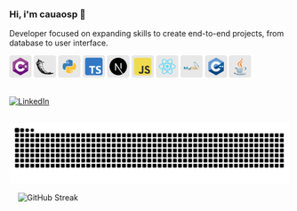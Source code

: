 ### Hi, i'm cauaosp 👋

Developer focused on expanding skills to create end-to-end projects, from database to user interface.

<div>
  <img alt="C#" height="40" width="40" src="https://github.com/gui-bus/TechIcons/blob/main/Light/C%23.svg" />
  <img alt="Flask" height="40" width="40" src="https://github.com/gui-bus/TechIcons/blob/main/Light/Flask.svg">
  <img alt="Python" height="40" width="40" src="https://github.com/gui-bus/TechIcons/blob/main/Light/Python.svg"> 
  <img alt="Typescript" height="40" width="40" src="https://github.com/gui-bus/TechIcons/blob/main/Light/Typescript.svg">
  <img alt="NextJS" height="40" width="40" src="https://github.com/gui-bus/TechIcons/blob/main/Light/NextJS.svg"> 
  <img alt="Javascript" height="40" width="40" src="https://github.com/gui-bus/TechIcons/blob/main/Light/Javascript.svg"> 
  <img alt="React" height="40" width="40" src="https://github.com/gui-bus/TechIcons/blob/main/Light/React.svg"> 
  <img alt="MySQL" height="40" width="40" src="https://github.com/gui-bus/TechIcons/blob/main/Light/MySQL.svg">
  <img alt="C++" height="40" width="40" src="https://github.com/gui-bus/TechIcons/blob/main/Light/C%2B%2B.svg">
  <img alt="Java" height="40" width="40" src="https://github.com/gui-bus/TechIcons/blob/main/Light/Java.svg">
</div>

<br/>

[![LinkedIn](https://img.shields.io/badge/LinkedIn-0077B5?style=for-the-badge&logo=linkedin&logoColor=white)](https://www.linkedin.com/in/cauaosp/)

<!-- line -->
##

<!-- snake animation -->
<div>

  ![snake gif](https://github.com/cauaosp/cauaosp/blob/output/github-snake.svg)
</div>


<!-- streaks -->
&nbsp;&nbsp;&nbsp;&nbsp;<img href="https://git.io/streak-stats"><img src="https://streak-stats.demolab.com?user=cauaosp&theme=vue" alt="GitHub Streak" />
  
